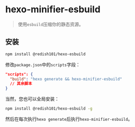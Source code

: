# hexo-minifier-esbuild

> 使用`esbuild`压缩你的静态资源。

## 安装 

```bash
npm install @redish101/hexo-esbuild
```

修改`package.json`中的`scripts`字段：

```json
"scripts": {
  "build": "hexo generate && hexo-minifier-esbuild"
  // 其余脚本
}
```

当然，您也可以全局安装：

```bash
npm install @redish101/hexo-esbuild -g
```

然后在每次执行`hexo generate`后执行`hexo-minifier-esbuild`。
